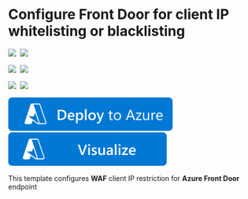 # Configure Front Door for client IP whitelisting or blacklisting

<IMG SRC="https://azurequickstartsservice.blob.core.windows.net/badges/201-front-door-waf-clientip/PublicLastTestDate.svg" />&nbsp;
<IMG SRC="https://azurequickstartsservice.blob.core.windows.net/badges/201-front-door-waf-clientip/PublicDeployment.svg" />&nbsp;

<IMG SRC="https://azurequickstartsservice.blob.core.windows.net/badges/201-front-door-waf-clientip/FairfaxLastTestDate.svg" />&nbsp;
<IMG SRC="https://azurequickstartsservice.blob.core.windows.net/badges/201-front-door-waf-clientip/FairfaxDeployment.svg" />&nbsp;

<IMG SRC="https://azurequickstartsservice.blob.core.windows.net/badges/201-front-door-waf-clientip/BestPracticeResult.svg" />&nbsp;
<IMG SRC="https://azurequickstartsservice.blob.core.windows.net/badges/201-front-door-waf-clientip/CredScanResult.svg" />&nbsp;

<a href="https://portal.azure.com/#create/Microsoft.Template/uri/https%3A%2F%2Fraw.githubusercontent.com%2FAzure%2Fazure-quickstart-templates%2Fmaster%2F201-front-door-waf-clientip%2Fazuredeploy.json" target="_blank">
    <img src="https://raw.githubusercontent.com/Azure/azure-quickstart-templates/master/1-CONTRIBUTION-GUIDE/images/deploytoazure.svg"/>
</a>
<a href="http://armviz.io/#/?load=https%3A%2F%2Fraw.githubusercontent.com%2FAzure%2Fazure-quickstart-templates%2Fmaster%2F201-front-door-waf-clientip%2Fazuredeploy.json" target="_blank">
<img src="https://raw.githubusercontent.com/Azure/azure-quickstart-templates/master/1-CONTRIBUTION-GUIDE/images/visualizebutton.svg"/>
</a>

This template configures **WAF** client IP restriction for **Azure Front Door** endpoint
